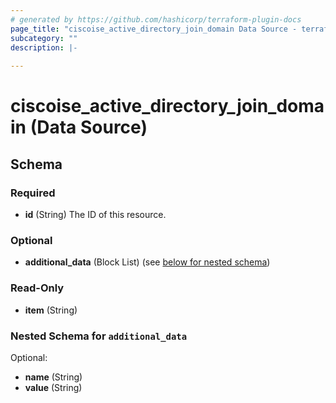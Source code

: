 ```yaml
---
# generated by https://github.com/hashicorp/terraform-plugin-docs
page_title: "ciscoise_active_directory_join_domain Data Source - terraform-provider-ciscoise"
subcategory: ""
description: |-
  
---
```


# ciscoise_active_directory_join_domain (Data Source)





<!-- schema generated by tfplugindocs -->
## Schema

### Required

- **id** (String) The ID of this resource.

### Optional

- **additional_data** (Block List) (see [below for nested schema](#nestedblock--additional_data))

### Read-Only

- **item** (String)

<a id="nestedblock--additional_data"></a>
### Nested Schema for `additional_data`

Optional:

- **name** (String)
- **value** (String)


